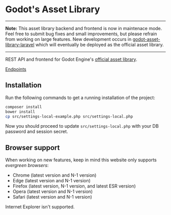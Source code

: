 # Godot's Asset Library

___

**Note:** This asset library backend and frontend is now in maintenace mode.
Feel free to submit bug fixes and small improvements, but please refrain from
working on large features. New development occurs in
[godot-asset-library-laravel](https://github.com/Calinou/godot-asset-library-laravel)
which will eventually be deployed as the official asset library.

___

REST API and frontend for Godot Engine's [official asset library](https://godotengine.org/asset-library).

[Endpoints](./API.md)

## Installation

Run the following commands to get a running installation of the project:

````bash
composer install
bower install
cp src/settings-local-example.php src/settings-local.php
````

Now you should proceed to update `src/settings-local.php` with your DB password and session secret.

## Browser support

When working on new features, keep in mind this website only supports
*evergreen browsers*:

- Chrome (latest version and N-1 version)
- Edge (latest version and N-1 version)
- Firefox (latest version, N-1 version, and latest ESR version)
- Opera (latest version and N-1 version)
- Safari (latest version and N-1 version)

Internet Explorer isn't supported.

